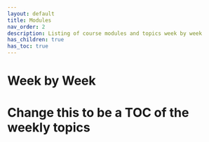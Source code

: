 ```yaml
---
layout: default
title: Modules
nav_order: 2
description: Listing of course modules and topics week by week
has_children: true
has_toc: true
---
```


# Week by Week
# Change this to be a TOC of the weekly topics


